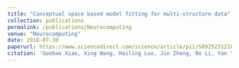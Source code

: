 ```yaml
---
title: "Conceptual space based model fitting for multi-structure data"
collection: publications
permalink: /publications/Neurocomputing
venue: "Neurocomputing"
date: 2018-07-30
paperurl: https://www.sciencedirect.com/science/article/pii/S0925231218308270
citation: 'Guobao Xiao, Xing Wang, Hailing Luo, Jin Zheng, Bo Li, Yan Yan, Hanzi Wang*. Conceptual space based model fitting for multi-structure data. Neurocomputing: 2018, 315(13), 115-127.'
---
```

